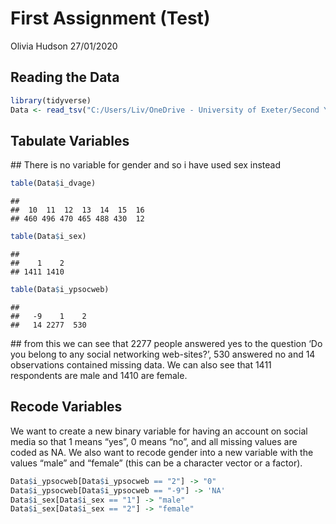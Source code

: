 First Assignment (Test)
================
Olivia Hudson
27/01/2020

## Reading the Data

``` r
library(tidyverse)
Data <- read_tsv("C:/Users/Liv/OneDrive - University of Exeter/Second Year/Term 2/POL2094 Data Analysis iii/Github/datan3/Data/6614tab_10EB1BA6123C0D95E60D28E156AEA8F7_V1/UKDA-6614-tab/tab/ukhls_w9/i_youth.tab")
```

## Tabulate Variables

\#\# There is no variable for gender and so i have used sex instead

``` r
table(Data$i_dvage)
```

    ## 
    ##  10  11  12  13  14  15  16 
    ## 460 496 470 465 488 430  12

``` r
table(Data$i_sex)
```

    ## 
    ##    1    2 
    ## 1411 1410

``` r
table(Data$i_ypsocweb)
```

    ## 
    ##   -9    1    2 
    ##   14 2277  530

\#\# from this we can see that 2277 people answered yes to the question
‘Do you belong to any social networking web-sites?’, 530 answered no
and 14 observations contained missing data. We can also see that 1411
respondents are male and 1410 are female.

## Recode Variables

We want to create a new binary variable for having an account on social
media so that 1 means “yes”, 0 means “no”, and all missing values are
coded as NA. We also want to recode gender into a new variable with the
values “male” and “female” (this can be a character vector or a factor).

``` r
Data$i_ypsocweb[Data$i_ypsocweb == "2"] -> "0" 
Data$i_ypsocweb[Data$i_ypsocweb == "-9"] -> 'NA'
Data$i_sex[Data$i_sex == "1"] -> "male" 
Data$i_sex[Data$i_sex == "2"] -> "female" 
```

##
